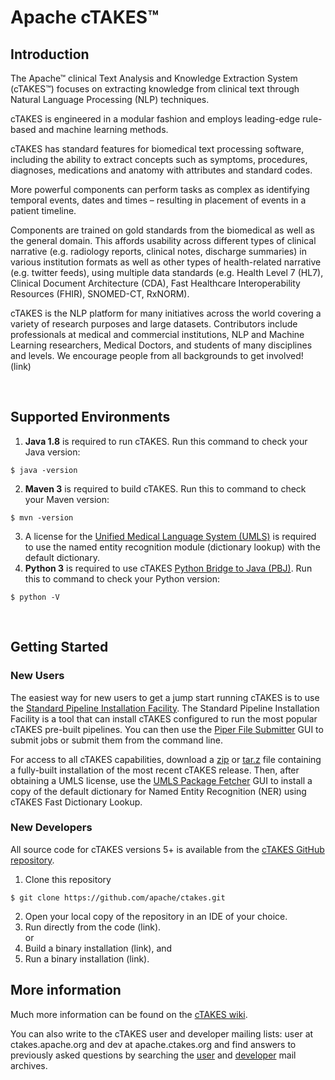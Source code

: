 # Apache cTAKES™

## Introduction


The Apache™ clinical Text Analysis and Knowledge Extraction System (cTAKES™) focuses on extracting knowledge
from clinical text through Natural Language Processing (NLP) techniques.

cTAKES is engineered in a modular fashion and employs leading-edge rule-based and machine learning methods.

cTAKES has standard features for biomedical text processing software,
including the ability to extract concepts such as symptoms, procedures, diagnoses, medications and anatomy
with attributes and standard codes.

More powerful components can perform tasks as complex as identifying temporal events,
dates and times – resulting in placement of events in a patient timeline.

Components are trained on gold standards from the biomedical as well as the general domain.
This affords usability across different types of clinical narrative (e.g. radiology reports,
clinical notes, discharge summaries) in various institution formats as well as other types of
health-related narrative (e.g. twitter feeds), using multiple data standards (e.g. Health Level 7 (HL7),
Clinical Document Architecture (CDA), Fast Healthcare Interoperability Resources (FHIR), SNOMED-CT, RxNORM).

cTAKES is the NLP platform for many initiatives across the world covering a variety of research purposes
and large datasets.
Contributors include professionals at medical and commercial institutions, NLP and Machine Learning researchers,
Medical Doctors, and students of many disciplines and levels.
We encourage people from all backgrounds to get involved! (link)


<br>

## Supported Environments
1. **Java 1.8** is required to run cTAKES. Run this command to check your Java version:
```
$ java -version
```
2. **Maven 3** is required to build cTAKES. Run this to command to check your Maven version:
```
$ mvn -version
```
3. A license for the [Unified Medical Language System (UMLS)](https://www.nlm.nih.gov/research/umls/index.html)
   is required to use the named entity recognition module (dictionary lookup) with the default dictionary.
4. **Python 3** is required to use cTAKES [Python Bridge to Java (PBJ)](https://github.com/apache/ctakes/wiki/pbj_intro). 
Run this to command to check your Python version:
```
$ python -V
```


<br/>


## Getting Started

### New Users

The easiest way for new users to get a jump start running cTAKES is to use the [Standard Pipeline Installation Facility](artifacts).
The Standard Pipeline Installation Facility is a tool that can install cTAKES configured to run the most popular cTAKES pre-built pipelines. 
You can then use the [Piper File Submitter](https://github.com/apache/ctakes/wiki/Piper+File+Submitter) GUI to submit jobs or submit them from the command line.

For access to all cTAKES capabilities, download a [zip]() or [tar.z]() file containing a fully-built installation of the most recent cTAKES release.
Then, after obtaining a UMLS license, use the [UMLS Package Fetcher](https://github.com/apache/ctakes/wiki/cTAKES+UMLS+Package+Fetcher) GUI to install a copy of the 
default dictionary for Named Entity Recognition (NER) using cTAKES Fast Dictionary Lookup.

### New Developers

All source code for cTAKES versions 5+ is available from the [cTAKES GitHub repository](https://github.com/apache/ctakes).
1. Clone this repository
```
$ git clone https://github.com/apache/ctakes.git
```
2. Open your local copy of the repository in an IDE of your choice.
3. Run directly from the code (link).  
   or
4. Build a binary installation (link), and
5. Run a binary installation (link). 


## More information

Much more information can be found on the [cTAKES wiki](https://github.com/apache/ctakes/wiki).

You can also write to the cTAKES user and developer mailing lists: user at ctakes.apache.org and dev at apache.ctakes.org
and find answers to previously asked questions by searching the [user](https://lists.apache.org/list.html?user@ctakes.apache.org)
and [developer](https://lists.apache.org/list.html?dev@ctakes.apache.org) mail archives.